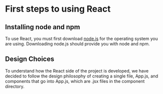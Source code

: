 # First steps to using React

## Installing node and npm

To use React, you must first download [node.js](https://nodejs.org/en) for the operating system you are using. Downloading node.js should provide you with node and npm.

## Design Choices

To understand how the React side of the project is developed, we have decided to follow the design philosophy of creating a single file, App.js, and components that go into App.js, which are .jsx files in the component directory.
